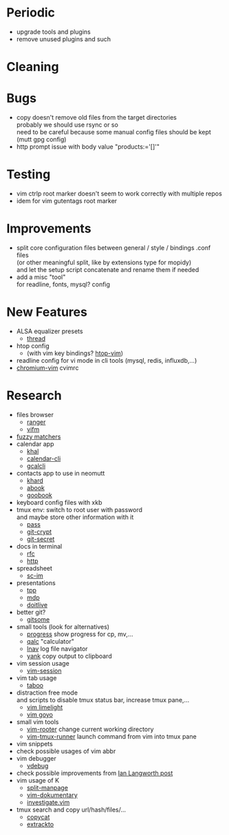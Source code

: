 # Periodic
  - upgrade tools and plugins
  - remove unused plugins and such

# Cleaning

# Bugs
  - copy doesn't remove old files from the target directories  
    probably we should use rsync or so  
    need to be careful because some manual config files should be kept (mutt gpg config)
  - http prompt issue with body value "products:='[]'"

# Testing
  - vim ctrlp root marker doesn't seem to work correctly with multiple repos
  - idem for vim gutentags root marker

# Improvements
  - split core configuration files between general / style / bindings .conf files  
    (or other meaningful split, like by extensions type for mopidy)  
    and let the setup script concatenate and rename them if needed
  - add a misc "tool"  
    for readline, fonts, mysql? config

# New Features
  - ALSA equalizer presets
    * [thread](http://www.pclinuxos.com/forum/index.php?topic=110087.0)
  - htop config
    * (with vim key bindings? [htop-vim](https://github.com/KoffeinFlummi/htop-vim))
  - readline config for vi mode in cli tools (mysql, redis, influxdb,...)
  - [chromium-vim](https://github.com/1995eaton/chromium-vim) cvimrc

# Research
  - files browser
    * [ranger](https://github.com/ranger/ranger)
    * [vifm](https://github.com/vifm/vifm)
  - [fuzzy matchers](https://www.reddit.com/r/commandline/comments/36h2cj/fuzzy_matchers_overview/)
  - calendar app
    * [khal](https://github.com/pimutils/khal)
    * [calendar-cli](https://github.com/tobixen/calendar-cli)
    * [gcalcli](https://github.com/insanum/gcalcli)
  - contacts app to use in neomutt
    * [khard](https://github.com/scheibler/khard)
    * [abook](https://sourceforge.net/p/abook/git)
    * [goobook](https://gitlab.com/goobook/goobook)
  - keyboard config files with xkb
  - tmux env: switch to root user with password  
    and maybe store other information with it
    * [pass](https://www.passwordstore.org/)
    * [git-crypt](https://www.agwa.name/projects/git-crypt/)
    * [git-secret](https://github.com/sobolevn/git-secret)
  - docs in terminal
    * [rfc](https://github.com/bfontaine/rfc)
    * [http](https://github.com/bfontaine/httpdoc)
  - spreadsheet
    * [sc-im](https://github.com/andmarti1424/sc-im)
  - presentations
    * [tpp](https://github.com/cbbrowne/tpp)
    * [mdp](https://github.com/visit1985/mdp)
    * [doitlive](https://github.com/sloria/doitlive)
  - better git?
    * [gitsome](https://github.com/donnemartin/gitsome)
  - small tools (look for alternatives)
    * [progress](https://github.com/Xfennec/progress) show progress for cp, mv,...
    * [qalc](https://github.com/Qalculate/libqalculate) "calculator"
    * [lnav](https://github.com/tstack/lnav) log file navigator
    * [yank](https://github.com/mptre/yank) copy output to clipboard
  - vim session usage
    * [vim-session](https://github.com/xolox/vim-session)
  - vim tab usage
    * [taboo](https://github.com/gcmt/taboo.vim)
  - distraction free mode  
    and scripts to disable tmux status bar, increase tmux pane,...
    * [vim limelight](https://github.com/junegunn/limelight.vim)
    * [vim goyo](https://github.com/junegunn/goyo.vim)
  - small vim tools
    * [vim-rooter](https://github.com/airblade/vim-rooter) change current working directory
    * [vim-tmux-runner](https://github.com/christoomey/vim-tmux-runner) launch command from vim into tmux pane
  - vim snippets
  - check possible usages of vim abbr
  - vim debugger
    * [vdebug](https://github.com/joonty/vdebug)
  - check possible improvements from [Ian Langworth post](https://statico.github.io/vim3.html)
  - vim usage of K
    * [split-manpage](https://github.com/ludwig/split-manpage.vim)
    * [vim-dokumentary](https://github.com/gastonsimone/vim-dokumentary)
    * [investigate.vim](https://github.com/keith/investigate.vim)
  - tmux search and copy url/hash/files/...
    * [copycat](https://github.com/tmux-plugins/tmux-copycat)
    * [extrackto](https://github.com/laktak/extrakto)
